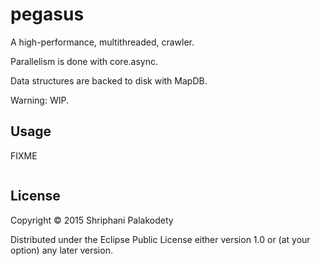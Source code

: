 # pegasus

A high-performance, multithreaded, crawler.

Parallelism is done with core.async.

Data structures are backed to disk with MapDB.

Warning: WIP.

## Usage

FIXME

```clojure

```

## License

Copyright © 2015 Shriphani Palakodety

Distributed under the Eclipse Public License either version 1.0 or (at
your option) any later version.
